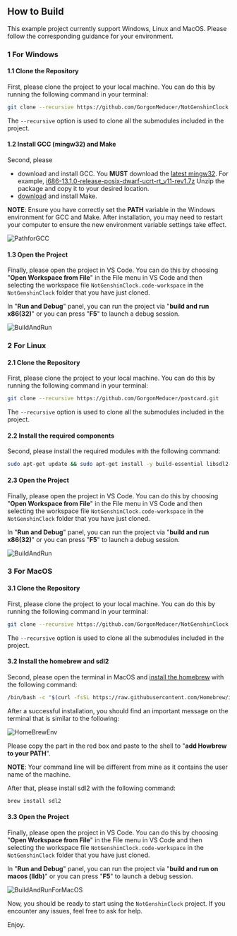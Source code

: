 
## How to Build

This example project currently support Windows, Linux and MacOS. Please follow the corresponding guidance for your environment.

### 1 For Windows

#### 1.1 Clone the Repository

First, please clone the project to your local machine. You can do this by running the following command in your terminal:

```bash
git clone --recursive https://github.com/GorgonMeducer/NotGenshinClock.git
```

The `--recursive` option is used to clone all the submodules included in the project.

#### 1.2 Install GCC (mingw32) and Make

Second, please 

- download and install GCC. You **MUST** download the [latest mingw32](https://github.com/niXman/mingw-builds-binaries/releases/). For example, [i686-13.1.0-release-posix-dwarf-ucrt-rt_v11-rev1.7z](https://github.com/niXman/mingw-builds-binaries/releases/download/13.1.0-rt_v11-rev1/i686-13.1.0-release-posix-dwarf-ucrt-rt_v11-rev1.7z) Unzip the package and copy it to your desired location. 
- [download](https://gnuwin32.sourceforge.net/packages/make.htm) and install Make.

**NOTE**: Ensure you have correctly set the **PATH** variable in the Windows environment for GCC and Make. After installation, you may need to restart your computer to ensure the new environment variable settings take effect.

![PathforGCC](./doc/pictures/path_for_gcc.png) 



#### 1.3 Open the Project

Finally, please open the project in VS Code. You can do this by choosing "**Open Workspace from File**"  in the File menu in VS Code and then selecting the workspace file `NotGenshinClock.code-workspace` in the `NotGenshinClock` folder that you have just cloned.

In "**Run and Debug**" panel, you can run the project via "**build and run x86(32)**" or you can press "**F5**" to launch a debug session.

![BuildAndRun](./doc/pictures/build_and_run.png) 



### 2 For Linux

#### 2.1 Clone the Repository

First, please clone the project to your local machine. You can do this by running the following command in your terminal:

```bash
git clone --recursive https://github.com/GorgonMeducer/postcard.git
```

The `--recursive` option is used to clone all the submodules included in the project.



#### 2.2 Install the required components

Second, please install the required modules with the following command:

```sh
sudo apt-get update && sudo apt-get install -y build-essential libsdl2-dev gdb-multiarch imagemagick cups
```



#### 2.3 Open the Project

Finally, please open the project in VS Code. You can do this by choosing "**Open Workspace from File**"  in the File menu in VS Code and then selecting the workspace file `NotGenshinClock.code-workspace` in the `NotGenshinClock` folder that you have just cloned.

In "**Run and Debug**" panel, you can run the project via "**build and run x86(32)**" or you can press "**F5**" to launch a debug session.

![BuildAndRun](./doc/pictures/build_and_run.png) 



### 3 For MacOS

#### 3.1 Clone the Repository

First, please clone the project to your local machine. You can do this by running the following command in your terminal:

```bash
git clone --recursive https://github.com/GorgonMeducer/NotGenshinClock.git
```

The `--recursive` option is used to clone all the submodules included in the project.



#### 3.2 Install the homebrew and sdl2

Second, please open the terminal in MacOS and [install the homebrew](https://brew.sh/) with the following command:

```sh
/bin/bash -c "$(curl -fsSL https://raw.githubusercontent.com/Homebrew/install/HEAD/install.sh)"
```

After a successful installation, you should find an important message on the terminal that is similar to the following:

![HomeBrewEnv](./doc/pictures/homebrewenv.png)

Please copy the part in the red box and paste to the shell to "**add Howbrew to your PATH**". 

**NOTE**: Your command line will be different from mine as it contains the user name of the machine. 



After that, please install sdl2 with the following command:

```sh
brew install sdl2
```



#### 3.3 Open the Project

Finally, please open the project in VS Code. You can do this by choosing "**Open Workspace from File**"  in the File menu in VS Code and then selecting the workspace file `NotGenshinClock.code-workspace` in the `NotGenshinClock` folder that you have just cloned.

In "**Run and Debug**" panel, you can run the project via "**build and run on macos (lldb)**" or you can press "**F5**" to launch a debug session.

![BuildAndRunForMacOS](./doc/pictures/build_and_run_for_macos.png) 



Now, you should be ready to start using the `NotGenshinClock` project. If you encounter any issues, feel free to ask for help.

Enjoy.
